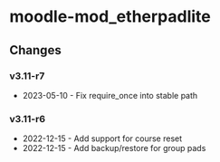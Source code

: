 moodle-mod_etherpadlite
=======================

Changes
-------

### v3.11-r7

* 2023-05-10 -  Fix require_once into stable path

### v3.11-r6

* 2022-12-15 -  Add support for course reset
* 2022-12-15 -  Add backup/restore for group pads
